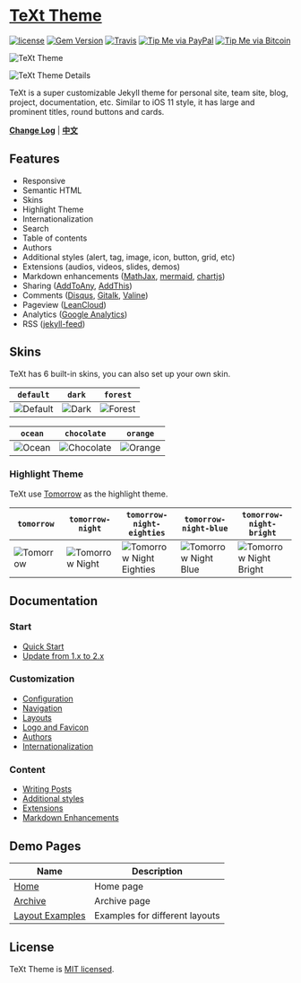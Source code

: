 # [TeXt Theme](https://github.com/rian010/jekyll-TeXt-theme)

[![license](https://img.shields.io/github/license/rian010/jekyll-TeXt-theme.svg)](https://github.com/rian010/jekyll-TeXt-theme/blob/master/LICENSE)
[![Gem Version](https://img.shields.io/gem/v/jekyll-text-theme.svg)](https://github.com/rian010/jekyll-TeXt-theme/releases)
[![Travis](https://img.shields.io/travis/rian010/jekyll-TeXt-theme.svg)](https://travis-ci.org/rian010/jekyll-TeXt-theme)
[![Tip Me via PayPal](https://img.shields.io/badge/PayPal-tip%20me-1462ab.svg?logo=paypal)](https://www.paypal.me/rian010)
[![Tip Me via Bitcoin](https://img.shields.io/badge/Bitcoin-tip%20me-f7931a.svg?logo=bitcoin)](https://raw.githubusercontent.com/rian010/jekyll-TeXt-theme/master/docs/assets/images/3Fkufxcw2xd8HnaRJBNK4ccdtkUDyyNu4V.jpg)

![TeXt Theme](https://raw.githubusercontent.com/rian010/jekyll-TeXt-theme/master/screenshots/TeXt-home.jpg)

![TeXt Theme Details](https://raw.githubusercontent.com/rian010/jekyll-TeXt-theme/master/screenshots/TeXt-layouts.png)

TeXt is a super customizable Jekyll theme for personal site, team site, blog, project, documentation, etc. Similar to iOS 11 style, it has large and prominent titles, round buttons and cards.

**[Change Log](https://github.com/rian010/jekyll-TeXt-theme/blob/master/CHANGELOG.md)** | **[中文](https://github.com/rian010/jekyll-TeXt-theme/blob/master/README-zh.md)**

## Features

- Responsive
- Semantic HTML
- Skins
- Highlight Theme
- Internationalization
- Search
- Table of contents
- Authors
- Additional styles (alert, tag, image, icon, button, grid, etc)
- Extensions (audios, videos, slides, demos)
- Markdown enhancements ([MathJax](https://www.mathjax.org/), [mermaid](https://mermaidjs.github.io/), [chartjs](http://www.chartjs.org/))
- Sharing ([AddToAny](https://www.addtoany.com/), [AddThis](https://www.addthis.com/))
- Comments ([Disqus](https://disqus.com/), [Gitalk](https://gitalk.github.io/), [Valine](https://valine.js.org/en/))
- Pageview ([LeanCloud](https://leancloud.cn/))
- Analytics ([Google Analytics](https://analytics.google.com/analytics/web/))
- RSS ([jekyll-feed](https://github.com/jekyll/jekyll-feed))

## Skins

TeXt has 6 built-in skins, you can also set up your own skin.

| `default` | `dark` | `forest` |
| --- |  --- | --- |
| ![Default](https://raw.githubusercontent.com/rian010/jekyll-TeXt-theme/master/screenshots/skins_default.jpg) | ![Dark](https://raw.githubusercontent.com/rian010/jekyll-TeXt-theme/master/screenshots/skins_dark.jpg) | ![Forest](https://raw.githubusercontent.com/rian010/jekyll-TeXt-theme/master/screenshots/skins_forest.jpg) |

| `ocean` | `chocolate` | `orange` |
| --- |  --- | --- |
| ![Ocean](https://raw.githubusercontent.com/rian010/jekyll-TeXt-theme/master/screenshots/skins_ocean.jpg) | ![Chocolate](https://raw.githubusercontent.com/rian010/jekyll-TeXt-theme/master/screenshots/skins_chocolate.jpg) | ![Orange](https://raw.githubusercontent.com/rian010/jekyll-TeXt-theme/master/screenshots/skins_orange.jpg) |

### Highlight Theme

TeXt use [Tomorrow](https://github.com/chriskempson/tomorrow-theme) as the highlight theme.

| `tomorrow` | `tomorrow-night` | `tomorrow-night-eighties` | `tomorrow-night-blue` | `tomorrow-night-bright` |
| --- |  --- | --- | --- |  --- |
| ![Tomorrow](https://raw.githubusercontent.com/rian010/jekyll-TeXt-theme/master/screenshots/highlight_tomorrow.png) | ![Tomorrow Night](https://raw.githubusercontent.com/rian010/jekyll-TeXt-theme/master/screenshots/highlight_tomorrow-night.png) | ![Tomorrow Night Eighties](https://raw.githubusercontent.com/rian010/jekyll-TeXt-theme/master/screenshots/highlight_tomorrow-night-eighties.png) | ![Tomorrow Night Blue](https://raw.githubusercontent.com/rian010/jekyll-TeXt-theme/master/screenshots/highlight_tomorrow-night-blue.png) | ![Tomorrow Night Bright](https://raw.githubusercontent.com/rian010/jekyll-TeXt-theme/master/screenshots/highlight_tomorrow-night-bright.png) |

## Documentation

### Start

- [Quick Start](https://rian010.github.io/jekyll-TeXt-theme/docs/en/quick-start)
- [Update from 1.x to 2.x](https://rian010.github.io/jekyll-TeXt-theme/docs/en/update-from-1-to-2)

### Customization

- [Configuration](https://rian010.github.io/jekyll-TeXt-theme/docs/en/configuration)
- [Navigation](https://rian010.github.io/jekyll-TeXt-theme/docs/en/navigation)
- [Layouts](https://rian010.github.io/jekyll-TeXt-theme/docs/en/layouts)
- [Logo and Favicon](https://rian010.github.io/jekyll-TeXt-theme/docs/en/logo-and-favicon)
- [Authors](https://rian010.github.io/jekyll-TeXt-theme/docs/en/authors)
- [Internationalization](https://rian010.github.io/jekyll-TeXt-theme/docs/en/i18n)

### Content

- [Writing Posts](https://rian010.github.io/jekyll-TeXt-theme/docs/en/writing-posts)
- [Additional styles](https://rian010.github.io/jekyll-TeXt-theme/docs/en/additional-styles)
- [Extensions](https://rian010.github.io/jekyll-TeXt-theme/docs/en/extensions)
- [Markdown Enhancements](https://rian010.github.io/jekyll-TeXt-theme/docs/en/markdown-enhancements)

## Demo Pages

| Name | Description |
| --- | --- |
| [Home](https://rian010.github.io/jekyll-TeXt-theme/test/) | Home page |
| [Archive](https://rian010.github.io/jekyll-TeXt-theme/archive.html) | Archive page |
| [Layout Examples](https://rian010.github.io/jekyll-TeXt-theme/samples.html) | Examples for different layouts |

## License

TeXt Theme is [MIT licensed](https://github.com/rian010/jekyll-TeXt-theme/blob/master/LICENSE).
